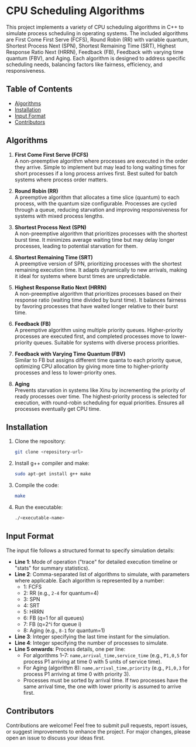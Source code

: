 # CPU Scheduling Algorithms

This project implements a variety of CPU scheduling algorithms in C++ to simulate process scheduling in operating systems. The included algorithms are First Come First Serve (FCFS), Round Robin (RR) with variable quantum, Shortest Process Next (SPN), Shortest Remaining Time (SRT), Highest Response Ratio Next (HRRN), Feedback (FB), Feedback with varying time quantum (FBV), and Aging. Each algorithm is designed to address specific scheduling needs, balancing factors like fairness, efficiency, and responsiveness.

## Table of Contents
- [Algorithms](#algorithms)
- [Installation](#installation)
- [Input Format](#input-format)
- [Contributors](#contributors)

## Algorithms

1. **First Come First Serve (FCFS)**  
   A non-preemptive algorithm where processes are executed in the order they arrive. Simple to implement but may lead to long waiting times for short processes if a long process arrives first. Best suited for batch systems where process order matters.

2. **Round Robin (RR)**  
   A preemptive algorithm that allocates a time slice (quantum) to each process, with the quantum size configurable. Processes are cycled through a queue, reducing starvation and improving responsiveness for systems with mixed process lengths.

3. **Shortest Process Next (SPN)**  
   A non-preemptive algorithm that prioritizes processes with the shortest burst time. It minimizes average waiting time but may delay longer processes, leading to potential starvation for them.

4. **Shortest Remaining Time (SRT)**  
   A preemptive version of SPN, prioritizing processes with the shortest remaining execution time. It adapts dynamically to new arrivals, making it ideal for systems where burst times are unpredictable.

5. **Highest Response Ratio Next (HRRN)**  
   A non-preemptive algorithm that prioritizes processes based on their response ratio (waiting time divided by burst time). It balances fairness by favoring processes that have waited longer relative to their burst time.

6. **Feedback (FB)**  
   A preemptive algorithm using multiple priority queues. Higher-priority processes are executed first, and completed processes move to lower-priority queues. Suitable for systems with diverse process priorities.

7. **Feedback with Varying Time Quantum (FBV)**  
   Similar to FB but assigns different time quanta to each priority queue, optimizing CPU allocation by giving more time to higher-priority processes and less to lower-priority ones.

8. **Aging**  
   Prevents starvation in systems like Xinu by incrementing the priority of ready processes over time. The highest-priority process is selected for execution, with round-robin scheduling for equal priorities. Ensures all processes eventually get CPU time.

## Installation

1. Clone the repository:
   ```bash
   git clone <repository-url>
   ```
2. Install g++ compiler and make:
   ```bash
   sudo apt-get install g++ make
   ```
3. Compile the code:
   ```bash
   make
   ```
4. Run the executable:
   ```bash
   ./<executable-name>
   ```

## Input Format

The input file follows a structured format to specify simulation details:

- **Line 1**: Mode of operation ("trace" for detailed execution timeline or "stats" for summary statistics).
- **Line 2**: Comma-separated list of algorithms to simulate, with parameters where applicable. Each algorithm is represented by a number:
  - 1: FCFS
  - 2: RR (e.g., `2-4` for quantum=4)
  - 3: SPN
  - 4: SRT
  - 5: HRRN
  - 6: FB (q=1 for all queues)
  - 7: FB (q=2^i for queue i)
  - 8: Aging (e.g., `8-1` for quantum=1)
- **Line 3**: Integer specifying the last time instant for the simulation.
- **Line 4**: Integer specifying the number of processes to simulate.
- **Line 5 onwards**: Process details, one per line:
  - For algorithms 1–7: `name,arrival_time,service_time` (e.g., `P1,0,5` for process P1 arriving at time 0 with 5 units of service time).
  - For Aging (algorithm 8): `name,arrival_time,priority` (e.g., `P1,0,3` for process P1 arriving at time 0 with priority 3).
  - Processes must be sorted by arrival time. If two processes have the same arrival time, the one with lower priority is assumed to arrive first.

## Contributors

Contributions are welcome! Feel free to submit pull requests, report issues, or suggest improvements to enhance the project. For major changes, please open an issue to discuss your ideas first.